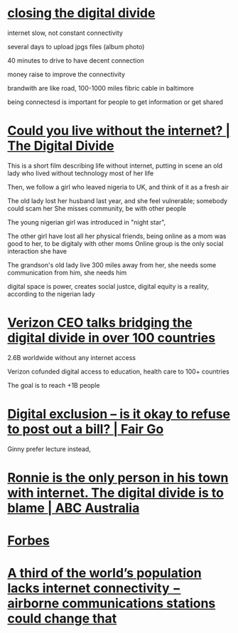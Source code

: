 
# [closing the digital divide](https://www.youtube.com/watch?v=c2pUm-JRHw0)

internet slow, not constant connectivity

several days to upload jpgs files (album photo)

40 minutes to drive to have decent connection

money raise to improve the connectivity

brandwith are like road, 100-1000 miles fibric cable in baltimore

being connectesd is important for people to get information or get shared


# [Could you live without the internet? | The Digital Divide](https://www.youtube.com/watch?v=KHPrpl1p8kU)

This is a short film describing life without internet, putting in scene an old lady who lived without technology most of her life

Then, we follow a girl who leaved nigeria to UK, and think of it as a fresh air


The old lady lost her husband last year, and she feel vulnerable; somebody could scam her
She misses community, be with other people

The young nigerian girl was introduced in "night star", 

The other girl have lost all her physical friends, being online as a mom was good to her, to be digitaly with other moms
Online group is the only social interaction she have

The grandson's old lady live 300 miles away from her, she needs some communication from him, she needs him

digital space is power, creates social justce, digital equity is a reality, according to the nigerian lady





# [Verizon CEO talks bridging the digital divide in over 100 countries](https://www.youtube.com/watch?v=i8gvJGm4t8o)

2.6B worldwide without any internet access

Verizon cofunded digital access to education, health care to 100+ countries

The goal is to reach +1B people


# [Digital exclusion – is it okay to refuse to post out a bill? | Fair Go](https://www.youtube.com/watch?v=bD45OSXSkm4)


Ginny prefer lecture instead, 

# [Ronnie is the only person in his town with internet. The digital divide is to blame | ABC Australia](https://www.youtube.com/watch?v=uYQ503GU0YE)



	


# [Forbes](https://www.forbes.com/sites/nokia-industry-40/2024/08/12/the-digital-divide-persists-now-is-the-time-to-close-it/)



# [A third of the world’s population lacks internet connectivity − airborne communications stations could change that](https://theconversation.com/a-third-of-the-worlds-population-lacks-internet-connectivity-airborne-communications-stations-could-change-that-234986)

